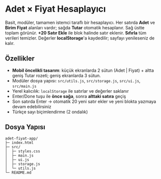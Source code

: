 # Adet × Fiyat Hesaplayıcı

Basit, modüler, tamamen istemci taraflı bir hesaplayıcı. Her satırda **Adet** ve **Birim Fiyat** alanları vardır; sağda **Tutar** otomatik hesaplanır. Sağ üstte toplam görünür. **+20 Satır Ekle** ile blok halinde satır eklenir. **Sıfırla** tüm verileri temizler. Değerler **localStorage**'a kaydedilir; sayfayı yenileseniz de kalır.

## Özellikler
- **Mobil öncelikli tasarım**: küçük ekranlarda 2 sütun (Adet | Fiyat) + altta geniş Tutar rozeti; geniş ekranlarda 3 sütun.
- Modüler dosya yapısı: `src/utils.js`, `src/storage.js`, `src/ui.js`, `src/main.js`
- Yerel kalıcılık: `localStorage` ile satırlar ve değerler saklanır
- Enter/Done tuşu ile **önce sağa**, sonra **alttaki satıra** geçiş
- Son satırda Enter → otomatik 20 yeni satır ekler ve yeni blokta yazmaya devam edebilirsiniz
- Türkçe sayı biçimlendirme (2 ondalık)

## Dosya Yapısı
```
adet-fiyat-app/
├─ index.html
├─ src/
│  ├─ styles.css
│  ├─ main.js
│  ├─ ui.js
│  ├─ storage.js
│  └─ utils.js
└─ README.md
```


